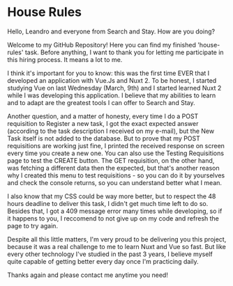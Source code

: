 # House Rules

Hello, Leandro and everyone from Search and Stay. How are you doing?

Welcome to my GitHub Repository! Here you can find my finished 'house-rules' task. Before anything, I want to thank you for letting me participate in this hiring process. It means a lot to me.

I think it's important for you to know: this was the first time EVER that I developed an application with Vue.Js and Nuxt 2. To be honest, I started studying Vue on last Wednesday (March, 9th) and I started learned Nuxt 2 while I was developing this application. I believe that my abilities to learn and to adapt are the greatest tools I can offer to Search and Stay.

Another question, and a matter of honesty, every time I do a POST requisition to Register a new task, I got the exact expected answer (according to the task description I received on my e-mail), but the New Task itself is not added to the database. But to prove that my POST requisitions are working just fine, I printed the received response on screen every time you create a new one. You can also use the Testing Requisitions page to test the CREATE button. The GET requisition, on the other hand, was fetching a different data then the expected, but that's another reason why I created this menu to test requisitions - so you can do it by yourselves and check the console returns, so you can understand better what I mean.

I also know that my CSS could be way more better, but to respect the 48 hours deadline to deliver this task, I didn't get much time left to do so. Besides that, I got a 409 message error many times while developing, so if it happens to you, I reccomend to not give up on my code and refresh the page to try again.

Despite all this little matters, I'm very proud to be delivering you this project, because it was a real challenge to me to learn Nuxt and Vue so fast. But like every other technology I've studied in the past 3 years, I believe myself quite capable of getting better every day once I'm practicing daily. 

Thanks again and please contact me anytime you need!
